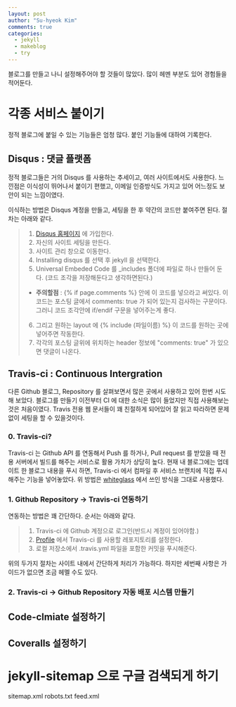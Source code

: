 ```yaml
---
layout: post
author: "Su-hyeok Kim"
comments: true
categories:
  - jekyll
  - makeblog
  - try
---
```


블로그를 만들고 나니 설정해주어야 할 것들이 많았다. 많이 헤멘 부분도 있어 경험들을 적어둔다.

# 각종 서비스 붙이기

정적 블로그에 붙일 수 있는 기능들은 엄청 많다. 붙인 기능들에 대하여 기록한다.

## Disqus : 댓글 플랫폼

정적 블로그들은 거의 Disqus 를 사용하는 추세이고, 여러 사이트에서도 사용한다. 느낀점은 이식성이 뛰어나서 붙이기 편했고, 이메일 인증방식도 가지고 있어 어느정도 보안이 되는 느낌이였다.

이식하는 방법은 Disqus 계정을 만들고, 세팅을 한 후 약간의 코드만 붙여주면 된다. 절차는 아래와 같다.

> 1. [Disqus 홈페이지][disqus_home] 에 가입한다.
> 2. 자신의 사이트 세팅을 만든다.
> 3. 사이트 관리 창으로 이동한다.
> 4. Installing disqus 를 선택 후 jekyll 을 선택한다.
> 5. Universal Embeded Code 를 \_includes 폴더에 파일로 하나 만들어 둔다. (코드 조각을 저장해둔다고 생각하면된다.)
>   - __주의할점__ : \{% if page.comments %\} 안에 이 코드를 넣으라고 써있다. 이 코드는 포스팅 글에서 comments: true 가 되어 있는지 검사하는 구문이다. 그러니 코드 조각안에 if/endif 구문을 넣어주는게 좋다.
> 6. 그리고 원하는 layout 에 \{% include (파일이름) %\} 이 코드를 원하는 곳에 넣어주면 작동한다.
> 7. 각각의 포스팅 글위에 위치하는 header 정보에 "comments: true" 가 있으면 댓글이 나온다.

## Travis-ci : Continuous Intergration

다른 Github 블로그, Repository 를 살펴보면서 많은 곳에서 사용하고 있어 한번 시도해 보았다. 블로그를 만들기 이전부터 CI 에 대한 소식은 많이 들었지만 직접 사용해보는 것은 처음이였다.
Travis 전용 웹 문서들이 꽤 친절하게 되어있어 잘 읽고 따라하면 문제없이 세팅을 할 수 있을것이다.

### 0. Travis-ci?

Travis-ci 는 Github API 를 연동해서 Push 를 하거나, Pull request 를 받았을 때 전용 서버에서 빌드를 해주는 서비스로 활용 가치가 상당히 높다. 현재 내 블로그에는 업데이트 한 블로그 내용을 푸시 하면, Travis-ci 에서 컴파일 후 서비스 브랜치에 직접 푸시해주는 기능을 넣어놓았다.
위 방법은 [whiteglass][jekyll-whiteglass] 에서 쓰인 방식을 그대로 사용했다.

### 1. Github Repository -> Travis-ci 연동하기

연동하는 방법은 꽤 간단하다. 순서는 아래와 같다.

> 1. Travis-ci 에 Github 계정으로 로그인(반드시 계정이 있어야함.)
> 2. [Profile](https://travis-ci.org/profile) 에서 Travis-ci 를 사용할 레포지토리를 설정한다.
> 3. 로컬 저장소에서 .travis.yml 파일을 포함한 커밋을 푸시해준다.

위의 두가지 절차는 사이트 내에서 간단하게 처리가 가능하다. 하지만 세번째 사항은 가이드가 없으면 조금 헤멜 수도 있다.

### 2. Travis-ci -> Github Repository 자동 배포 시스템 만들기


## Code-clmiate 설정하기

## Coveralls 설정하기

# jekyll-sitemap 으로 구글 검색되게 하기

sitemap.xml
robots.txt
feed.xml

[github_com]: https://github.com/
[jekyll-home]: https://jekyllrb.com/
[jekyll-kr]: https://jekyllrb-ko.github.io/
[jekyll-theme]: htpps://jekyllthemes.org/
[jekyll-whiteglass]: https://github.com/yous/whiteglass
[disqus_home]: https://disqus.com/
